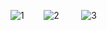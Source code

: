 ![1](https://user-images.githubusercontent.com/50106187/135137704-da2de9ae-816a-4279-9544-d7bcf77c3ab3.jpeg)&nbsp;&nbsp;&nbsp;&nbsp;&nbsp;&nbsp;&nbsp;
![2](https://user-images.githubusercontent.com/50106187/135137707-05f78d5c-72e0-4f80-9ff4-95816da6e5f2.jpeg)
&nbsp;&nbsp;&nbsp;&nbsp;&nbsp;&nbsp;&nbsp;
![3](https://user-images.githubusercontent.com/50106187/135137701-b9fe4170-6cfd-40cf-b13e-bafb2ca5743c.jpeg) 
